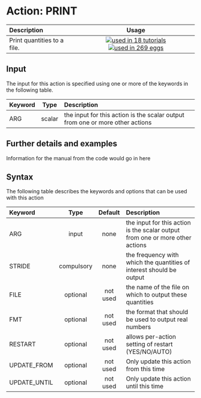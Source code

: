 # Action: PRINT

| Description    | Usage |
|:--------|:--------:|
| Print quantities to a file. | [![used in 18 tutorials](https://img.shields.io/badge/tutorials-18-green.svg)](https://www.plumed-tutorials.org/browse.html?search=PRINT)[![used in 269 eggs](https://img.shields.io/badge/nest-269-green.svg)](https://www.plumed-nest.org/browse.html?search=PRINT) | 

## Input

The input for this action is specified using one or more of the keywords in the following table.

| Keyword |  Type | Description |
|:--------|:------:|:-----------|
| ARG | scalar | the input for this action is the scalar output from one or more other actions |


## Further details and examples 
Information for the manual from the code would go in here 
## Syntax 
The following table describes the keywords and options that can be used with this action 

| Keyword | Type | Default | Description |
|:-------|:----:|:-------:|:-----------|
| ARG | input | none | the input for this action is the scalar output from one or more other actions |
| STRIDE | compulsory | none |  the frequency with which the quantities of interest should be output |
| FILE | optional | not used | the name of the file on which to output these quantities |
| FMT | optional | not used | the format that should be used to output real numbers |
| RESTART | optional | not used | allows per-action setting of restart (YES/NO/AUTO) |
| UPDATE_FROM | optional | not used | Only update this action from this time |
| UPDATE_UNTIL | optional | not used | Only update this action until this time |
